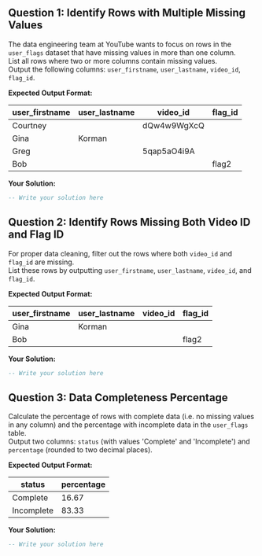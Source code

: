## Question 1: Identify Rows with Multiple Missing Values
The data engineering team at YouTube wants to focus on rows in the `user_flags` dataset that have missing values in more than one column.  
List all rows where two or more columns contain missing values.  
Output the following columns: `user_firstname`, `user_lastname`, `video_id`, `flag_id`.

**Expected Output Format:**

| user_firstname | user_lastname | video_id      | flag_id |
| -------------- | ------------- | ------------- | ------- |
| Courtney       |               | dQw4w9WgXcQ   |         |
| Gina           | Korman      |               |         |
| Greg           |             | 5qap5aO4i9A   |         |
| Bob            |             |               | flag2   |

**Your Solution:**
```sql
-- Write your solution here
```

## Question 2: Identify Rows Missing Both Video ID and Flag ID
For proper data cleaning, filter out the rows where both `video_id` and `flag_id` are missing.  
List these rows by outputting `user_firstname`, `user_lastname`, `video_id`, and `flag_id`.

**Expected Output Format:**

| user_firstname | user_lastname | video_id | flag_id |
| -------------- | ------------- | -------- | ------- |
| Gina           | Korman      |          |         |
| Bob            |             |          | flag2   |

**Your Solution:**
```sql
-- Write your solution here
```

## Question 3: Data Completeness Percentage
Calculate the percentage of rows with complete data (i.e. no missing values in any column) and the percentage with incomplete data in the `user_flags` table.  
Output two columns: `status` (with values 'Complete' and 'Incomplete') and `percentage` (rounded to two decimal places).

**Expected Output Format:**

| status     | percentage |
| ---------- | ---------- |
| Complete   | 16.67      |
| Incomplete | 83.33      |

**Your Solution:**
```sql
-- Write your solution here
```